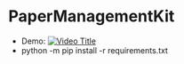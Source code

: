 # PaperManagementKit
 - Demo: [![Video Title](https://img.youtube.com/vi/AqOETe-lyGs/0.jpg)](https://youtu.be/AqOETe-lyGs)
 - python -m pip install -r requirements.txt
